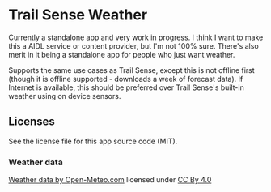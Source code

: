 # Trail Sense Weather

Currently a standalone app and very work in progress. I think I want to make this a AIDL service or content provider, but I'm not 100% sure. There's also merit in it being a standalone app for people who just want weather.

Supports the same use cases as Trail Sense, except this is not offline first (though it is offline supported - downloads a week of forecast data). If Internet is available, this should be preferred over Trail Sense's built-in weather using on device sensors.

## Licenses
See the license file for this app source code (MIT).

### Weather data
[Weather data by Open-Meteo.com](https://open-meteo.com/) licensed under [CC By 4.0](https://open-meteo.com/en/license)
